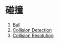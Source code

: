 # 碰撞
1. [Ball](https://github.com/shenyuanluo/LearnOpenGL/tree/master/Ch07_InPractice/Sec03_2DGame/Art05_Collisions/Par01_Ball)
2. [Collision Detection](https://github.com/shenyuanluo/LearnOpenGL/tree/master/Ch07_InPractice/Sec03_2DGame/Art05_Collisions/Par02_CollisionDetection)
3. [Collision Resolution](https://github.com/shenyuanluo/LearnOpenGL/tree/master/Ch07_InPractice/Sec03_2DGame/Art05_Collisions/Par03_CollisionResolution)

